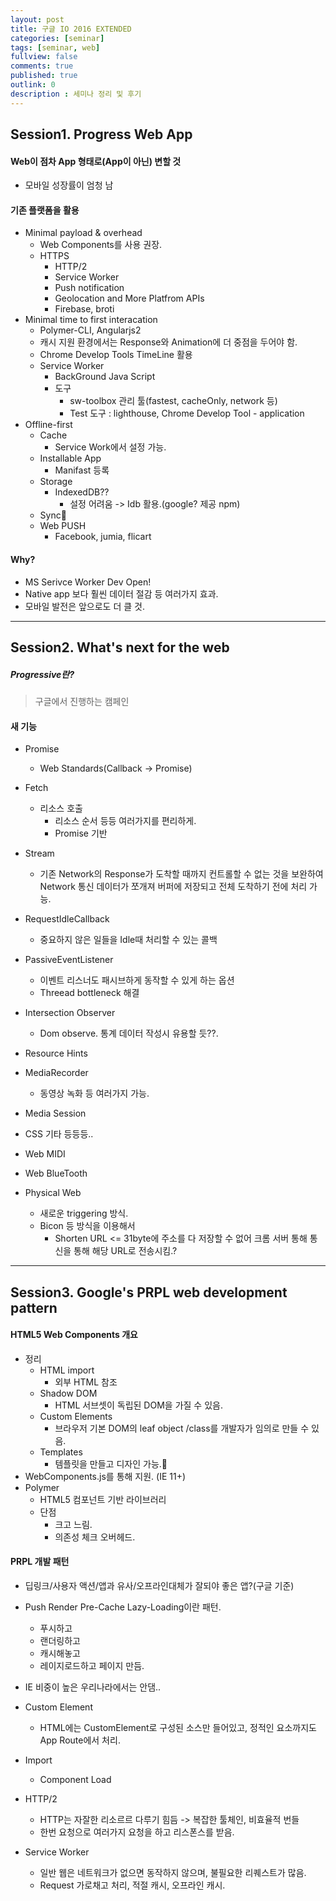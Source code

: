 ```yaml
---
layout: post
title: 구글 IO 2016 EXTENDED
categories: [seminar]
tags: [seminar, web]
fullview: false
comments: true
published: true
outlink: 0
description : 세미나 정리 및 후기
---
```


## **Session1. Progress Web App**
#### Web이 점차 App 형태로(App이 아닌) 변할 것
* 모바일 성장률이 엄청 남

#### 기존 플랫폼을 활용
* Minimal payload & overhead
    - Web Components를 사용 권장.
    - HTTPS
        * HTTP/2
        * Service Worker
        * Push notification
        * Geolocation and More Platfrom APIs
        * Firebase, broti
* Minimal time to first interacation
    - Polymer-CLI, Angularjs2
    - 캐시 지원 환경에서는 Response와 Animation에 더 중점을 두어야 함.
    - Chrome Develop Tools TimeLine 활용
    - Service Worker
        * BackGround Java Script
        * 도구
            - sw-toolbox 관리 툴(fastest, cacheOnly, network 등)
            - Test 도구 : lighthouse,  Chrome Develop Tool - application
* Offline-first
    - Cache
        * Service Work에서 설정 가능.
    - Installable App
        * Manifast 등록
    - Storage
        * IndexedDB??
            - 설정 어려움 -> Idb 활용.(google? 제공 npm)
    - Sync
    - Web PUSH
        * Facebook, jumia, flicart
#### Why?
* MS Serivce Worker Dev Open!
* Native app 보다 훨씬 데이터 절감 등 여러가지 효과.
* 모바일 발전은 앞으로도 더 클 것.
	
***

## **Session2. What's next for the web**
##### Progressive란?
>구글에서 진행하는 캠페인

#### 새 기능
* Promise
    - Web Standards(Callback -> Promise)
* Fetch
    - 리소스 호출
        * 리소스 순서 등등 여러가지를 편리하게.
        * Promise 기반
* Stream
    - 기존 Network의 Response가 도착할 때까지 컨트롤할 수 없는 것을 보완하여 Network 통신 데이터가 쪼개져 버퍼에 저장되고 전체 도착하기 전에 처리 가능.
* RequestIdleCallback
    - 중요하지 않은 일들을 Idle때 처리할 수 있는 콜백
* PassiveEventListener
    - 이벤트 리스너도 패시브하게 동작할 수 있게 하는 옵션
    - Threead bottleneck 해결
* Intersection Observer
    - Dom observe. 통계 데이터 작성시 유용할 듯??.
* Resource Hints
    
* MediaRecorder
    - 동영상 녹화 등 여러가지 가능.
* Media Session
* CSS 기타 등등등..
* Web MIDI
* Web BlueTooth
* Physical Web
    - 새로운 triggering 방식. 
    - Bicon 등 방식을 이용해서 
        * Shorten URL <= 31byte에 주소를 다 저장할 수 없어 크롬 서버 통해 통신을 통해 해당 URL로 전송시킴.?
					
***

## **Session3. Google's PRPL web development pattern**
#### HTML5 Web Components 개요
* 정리
    - HTML import
        * 외부 HTML 참조
    - Shadow DOM
        * HTML 서브셋이 독립된 DOM을 가질 수 있음.
    - Custom Elements
        * 브라우저 기본 DOM의 leaf object /class를 개발자가 임의로 만들 수 있음.
    - Templates
        * 템플릿을 만들고 디자인 가능.
* WebComponents.js를 통해 지원. (IE 11+)
* Polymer
    - HTML5 컴포넌트 기반 라이브러리
    - 단점
        * 크고 느림.
        * 의존성 체크 오버헤드.
#### PRPL 개발 패턴
* 딥링크/사용자 액션/앱과 유사/오프라인대체가 잘되야 좋은 앱?(구글 기준)
* Push Render Pre-Cache Lazy-Loading이란 패턴.
    - 푸시하고
    - 랜더링하고
    - 캐시해놓고
    - 레이지로드하고 페이지 만듬.
    
* IE 비중이 높은 우리나라에서는 안댐..
* Custom Element
    - HTML에는 CustomElement로 구성된 소스만 들어있고, 정적인 요소까지도 App Route에서 처리.
* Import
    - Component Load
* HTTP/2
    - HTTP는 자잘한 리소르르 다루기 힘듬 -> 복잡한 툴체인, 비효율적 번들
    - 한번 요청으로 여러가지 요청을 하고 리스폰스를 받음. 
* Service Worker
    - 일반 웹은 네트워크가 없으면 동작하지 않으며, 불필요한 리퀘스트가 많음.
    - Request 가로채고 처리, 적절 캐시, 오프라인 캐시.
